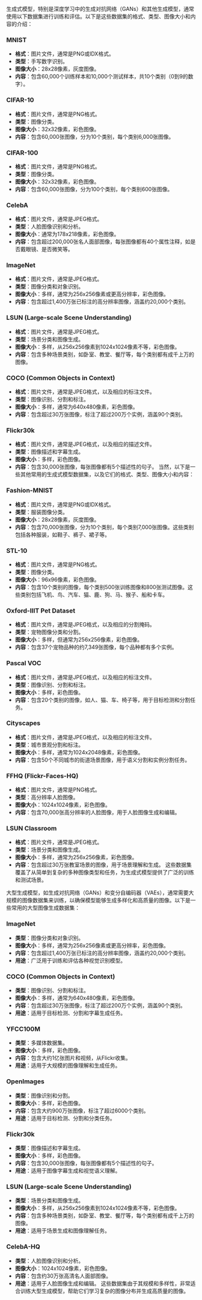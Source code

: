 生成式模型，特别是深度学习中的生成对抗网络（GANs）和其他生成模型，通常使用以下数据集进行训练和评估。以下是这些数据集的格式、类型、图像大小和内容的介绍：
### MNIST
- **格式**：图片文件，通常是PNG或IDX格式。
- **类型**：手写数字识别。
- **图像大小**：28x28像素，灰度图像。
- **内容**：包含60,000个训练样本和10,000个测试样本，共10个类别（0到9的数字）。
### CIFAR-10
- **格式**：图片文件，通常是PNG格式。
- **类型**：图像分类。
- **图像大小**：32x32像素，彩色图像。
- **内容**：包含60,000张图像，分为10个类别，每个类别6,000张图像。
### CIFAR-100
- **格式**：图片文件，通常是PNG格式。
- **类型**：图像分类。
- **图像大小**：32x32像素，彩色图像。
- **内容**：包含60,000张图像，分为100个类别，每个类别600张图像。
### CelebA
- **格式**：图片文件，通常是JPEG格式。
- **类型**：人脸图像识别和分析。
- **图像大小**：通常为178x218像素，彩色图像。
- **内容**：包含超过200,000张名人面部图像，每张图像都有40个属性注释，如是否戴眼镜、是否微笑等。
### ImageNet
- **格式**：图片文件，通常是JPEG格式。
- **类型**：图像分类和对象识别。
- **图像大小**：多样，通常为256x256像素或更高分辨率，彩色图像。
- **内容**：包含超过1,400万张已标注的高分辨率图像，涵盖约20,000个类别。
### LSUN (Large-scale Scene Understanding)
- **格式**：图片文件，通常是JPEG格式。
- **类型**：场景分类和图像生成。
- **图像大小**：多样，从256x256像素到1024x1024像素不等，彩色图像。
- **内容**：包含多种场景类别，如卧室、教堂、餐厅等，每个类别都有成千上万的图像。
### COCO (Common Objects in Context)
- **格式**：图片文件，通常是JPEG格式，以及相应的标注文件。
- **类型**：图像识别、分割和标注。
- **图像大小**：多样，通常为640x480像素，彩色图像。
- **内容**：包含超过30万张图像，标注了超过200万个实例，涵盖90个类别。
### Flickr30k
- **格式**：图片文件，通常是JPEG格式，以及相应的描述文件。
- **类型**：图像描述和字幕生成。
- **图像大小**：多样，彩色图像。
- **内容**：包含30,000张图像，每张图像都有5个描述性的句子。
当然，以下是一些其他常用的生成式模型数据集，以及它们的格式、类型、图像大小和内容：
### Fashion-MNIST
- **格式**：图片文件，通常是PNG或IDX格式。
- **类型**：服装图像分类。
- **图像大小**：28x28像素，灰度图像。
- **内容**：包含70,000张图像，分为10个类别，每个类别7,000张图像。这些类别包括各种服装，如鞋子、裤子、裙子等。
### STL-10
- **格式**：图片文件，通常是PNG格式。
- **类型**：图像分类。
- **图像大小**：96x96像素，彩色图像。
- **内容**：包含10个类别的图像，每个类别500张训练图像和800张测试图像。这些类别包括飞机、鸟、汽车、猫、鹿、狗、马、猴子、船和卡车。
### Oxford-IIIT Pet Dataset
- **格式**：图片文件，通常是JPEG格式，以及相应的分割掩码。
- **类型**：宠物图像分类和分割。
- **图像大小**：多样，但通常为256x256像素，彩色图像。
- **内容**：包含37个宠物品种的约7,349张图像，每个品种都有多个实例。
### Pascal VOC
- **格式**：图片文件，通常是JPEG格式，以及相应的标注文件。
- **类型**：图像识别、分割和标注。
- **图像大小**：多样，彩色图像。
- **内容**：包含20个类别的图像，如人、猫、车、椅子等，用于目标检测和分割任务。
### Cityscapes
- **格式**：图片文件，通常是JPEG格式，以及相应的标注文件。
- **类型**：城市景观分割和标注。
- **图像大小**：多样，通常为1024x2048像素，彩色图像。
- **内容**：包含50个不同城市的街道场景图像，用于语义分割和实例分割任务。
### FFHQ (Flickr-Faces-HQ)
- **格式**：图片文件，通常是PNG格式。
- **类型**：高分辨率人脸图像。
- **图像大小**：1024x1024像素，彩色图像。
- **内容**：包含70,000张高分辨率的人脸图像，用于人脸图像生成和编辑。
### LSUN Classroom
- **格式**：图片文件，通常是JPEG格式。
- **类型**：场景分类和图像生成。
- **图像大小**：多样，通常为256x256像素，彩色图像。
- **内容**：包含超过30万张教室场景的图像，用于场景理解和生成。
这些数据集覆盖了从简单到复杂的多种图像类型和任务，为生成式模型提供了广泛的训练和测试场景。






大型生成模型，如生成对抗网络（GANs）和变分自编码器（VAEs），通常需要大规模的图像数据集来训练，以确保模型能够生成多样化和高质量的图像。以下是一些常用的大型图像生成数据集：
### ImageNet
- **类型**：图像分类和对象识别。
- **图像大小**：多样，通常为256x256像素或更高分辨率，彩色图像。
- **内容**：包含超过1,400万张已标注的高分辨率图像，涵盖约20,000个类别。
- **用途**：广泛用于训练和评估各种视觉识别模型。
### COCO (Common Objects in Context)
- **类型**：图像识别、分割和标注。
- **图像大小**：多样，通常为640x480像素，彩色图像。
- **内容**：包含超过30万张图像，标注了超过200万个实例，涵盖90个类别。
- **用途**：适用于目标检测、分割和字幕生成任务。
### YFCC100M
- **类型**：多媒体数据集。
- **图像大小**：多样，彩色图像。
- **内容**：包含大约1亿张图片和视频，从Flickr收集。
- **用途**：适用于大规模的图像理解和生成任务。
### OpenImages
- **类型**：图像识别和分割。
- **图像大小**：多样，彩色图像。
- **内容**：包含大约900万张图像，标注了超过6000个类别。
- **用途**：适用于目标检测、分割和分类任务。
### Flickr30k
- **类型**：图像描述和字幕生成。
- **图像大小**：多样，彩色图像。
- **内容**：包含30,000张图像，每张图像都有5个描述性的句子。
- **用途**：适用于图像字幕生成和视觉语义理解。
### LSUN (Large-scale Scene Understanding)
- **类型**：场景分类和图像生成。
- **图像大小**：多样，从256x256像素到1024x1024像素不等，彩色图像。
- **内容**：包含多种场景类别，如卧室、教堂、餐厅等，每个类别都有成千上万的图像。
- **用途**：适用于场景生成和图像理解任务。
### CelebA-HQ
- **类型**：人脸图像识别和分析。
- **图像大小**：1024x1024像素，彩色图像。
- **内容**：包含约30万张高清名人面部图像。
- **用途**：适用于人脸图像生成和编辑。
这些数据集由于其规模和多样性，非常适合训练大型生成模型，帮助它们学习复杂的图像分布并生成高质量的图像。
